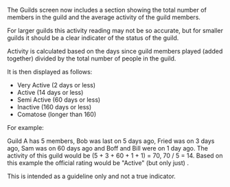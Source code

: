 The Guilds screen now includes a section showing the total number of members in the guild and the average activity of the guild members.

For larger guilds this activity reading may not be so accurate, but for smaller guilds it should be a clear indicater of the status of the guild.

Activity is calculated based on the days since guild members played (added together) divided by the total number of people in the guild.

It is then displayed as follows:

*   Very Active (2 days or less)
*   Active (14 days or less)
*   Semi Active (60 days or less)
*   Inactive (160 days or less)
*   Comatose (longer than 160)

For example:

Guild A has 5 members, Bob was last on 5 days ago, Fried was on 3 days ago, Sam was on 60 days ago and Boff and Bill were on 1 day ago. The activity of this guild would be (5 + 3 + 60 + 1 + 1) = 70, 70 / 5 = 14. Based on this example the official rating would be "Active" (but only just) .

This is intended as a guideline only and not a true indicator.